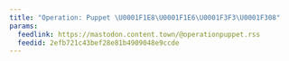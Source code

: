 ```yaml
---
title: "Operation: Puppet \U0001F1E8\U0001F1E6\U0001F3F3️‍\U0001F308"
params:
  feedlink: https://mastodon.content.town/@operationpuppet.rss
  feedid: 2efb721c43bef28e81b4909048e9ccde
---
```

